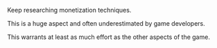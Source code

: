 Keep researching monetization techniques.

This is a huge aspect and often underestimated by game developers.

This warrants at least as much effort as the other aspects of the game.
